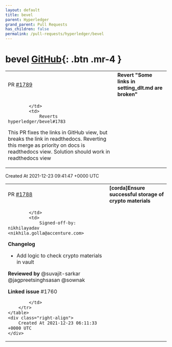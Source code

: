 ```yaml
---
layout: default
title: bevel
parent: Hyperledger
grand_parent: Pull Requests
has_children: false
permalink: /pull-requests/hyperledger/bevel
---
```


# bevel <span class="fs-3 right-align">[GitHub](https://github.com/hyperledger/bevel){: .btn .mr-4 }</span>


<div>
    <table>
        <tr>
            <td>
                PR <a href="https://github.com/hyperledger/bevel/pull/1789" class=".btn">#1789</a>
            </td>
            <td>
                <b>
                    Revert "Some links in setting_dlt.md are broken"
                </b>
            </td>
        </tr>
        <tr>
            <td>
                
            </td>
            <td>
                Reverts hyperledger/bevel#1783

This PR fixes the links in GitHub view, but breaks the link in readthedocs. Reverting this merge as priority on docs is readthedocs view.
Solution should work in readthedocs view
            </td>
        </tr>
    </table>
    <div class="right-align">
        Created At 2021-12-23 09:41:47 +0000 UTC
    </div>
</div>

<div>
    <table>
        <tr>
            <td>
                PR <a href="https://github.com/hyperledger/bevel/pull/1788" class=".btn">#1788</a>
            </td>
            <td>
                <b>
                    [corda]Ensure successful storage of crypto materials
                </b>
            </td>
        </tr>
        <tr>
            <td>
                
            </td>
            <td>
                Signed-off-by: nikhilayadav <nikhila.golla@accenture.com>

**Changelog**
- Add logic to check crypto materials in vault 

 

**Reviewed by**
@suvajit-sarkar @jagpreetsinghsasan @sownak 

 

**Linked issue**
#1760 

            </td>
        </tr>
    </table>
    <div class="right-align">
        Created At 2021-12-23 06:11:33 +0000 UTC
    </div>
</div>

